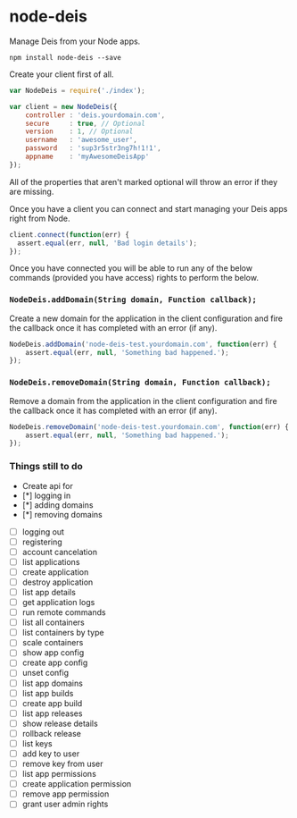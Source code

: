 node-deis
=========

Manage Deis from your Node apps.

`npm install node-deis --save`

Create your client first of all.

```js
var NodeDeis = require('./index');

var client = new NodeDeis({
    controller : 'deis.yourdomain.com',
    secure     : true, // Optional
    version    : 1, // Optional
    username   : 'awesome_user',
    password   : 'sup3r5str3ng7h!1!1',
    appname    : 'myAwesomeDeisApp'
});
```

All of the properties that aren't marked optional will throw an error if they are missing.

Once you have a client you can connect and start managing your Deis apps right from Node.

```js
client.connect(function(err) {
  assert.equal(err, null, 'Bad login details');
});
```

Once you have connected you will be able to run any of the below commands (provided you have access)
rights to perform the below.

### `NodeDeis.addDomain(String domain, Function callback);`
Create a new domain for the application in the client configuration and fire the callback once
it has completed with an error (if any).

```js
NodeDeis.addDomain('node-deis-test.yourdomain.com', function(err) {
    assert.equal(err, null, 'Something bad happened.');
});
```

### `NodeDeis.removeDomain(String domain, Function callback);`
Remove a domain from the application in the client configuration and fire the callback once
it has completed with an error (if any).

```js
NodeDeis.removeDomain('node-deis-test.yourdomain.com', function(err) {
    assert.equal(err, null, 'Something bad happened.');
});
```

### Things still to do

-  Create api for
- [*] logging in
- [*] adding domains
- [*] removing domains
- [ ] logging out
- [ ] registering
- [ ] account cancelation
- [ ] list applications
- [ ] create application
- [ ] destroy application
- [ ] list app details
- [ ] get application logs
- [ ] run remote commands
- [ ] list all containers
- [ ] list containers by type
- [ ] scale containers
- [ ] show app config
- [ ] create app config
- [ ] unset config
- [ ] list app domains
- [ ] list app builds
- [ ] create app build
- [ ] list app releases
- [ ] show release details
- [ ] rollback release
- [ ] list keys
- [ ] add key to user
- [ ] remove key from user
- [ ] list app permissions
- [ ] create application permission
- [ ] remove app permission
- [ ] grant user admin rights